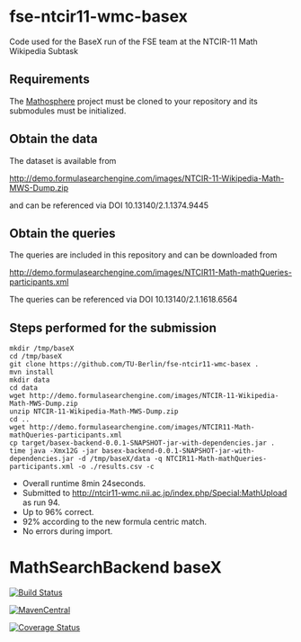 fse-ntcir11-wmc-basex
=====================

Code used for the BaseX run of the FSE team at the NTCIR-11 Math Wikipedia Subtask

## Requirements
The [Mathosphere](https://github.com/TU-Berlin/mathosphere) project must be cloned to your repository and its submodules
must be initialized.

## Obtain the data
The dataset is available from

http://demo.formulasearchengine.com/images/NTCIR-11-Wikipedia-Math-MWS-Dump.zip

and can be referenced via DOI 10.13140/2.1.1374.9445

## Obtain the queries
The queries are included in this repository and can be downloaded from

http://demo.formulasearchengine.com/images/NTCIR11-Math-mathQueries-participants.xml

The queries can be referenced via DOI 10.13140/2.1.1618.6564

## Steps performed for the submission
```
mkdir /tmp/baseX
cd /tmp/baseX
git clone https://github.com/TU-Berlin/fse-ntcir11-wmc-basex .
mvn install
mkdir data
cd data
wget http://demo.formulasearchengine.com/images/NTCIR-11-Wikipedia-Math-MWS-Dump.zip
unzip NTCIR-11-Wikipedia-Math-MWS-Dump.zip
cd ..
wget http://demo.formulasearchengine.com/images/NTCIR11-Math-mathQueries-participants.xml
cp target/basex-backend-0.0.1-SNAPSHOT-jar-with-dependencies.jar .
time java -Xmx12G -jar basex-backend-0.0.1-SNAPSHOT-jar-with-dependencies.jar -d /tmp/baseX/data -q NTCIR11-Math-mathQueries-participants.xml -o ./results.csv -c
```

* Overall runtime 8min 24seconds.
* Submitted to http://ntcir11-wmc.nii.ac.jp/index.php/Special:MathUpload as run 94.
* Up to 96% correct.
* 92% according to the new formula centric match.
* No errors during import.

MathSearchBackend baseX
=======================

[![Build Status](https://travis-ci.org/physikerwelt/mathsearch-backend-basex.svg)](https://travis-ci.org/physikerwelt/mathsearch-backend-basex)

[![MavenCentral](https://maven-badges.herokuapp.com/maven-central/com.formulasearchengine.mathsearch.backend/basex/badge.svg)](maven-badges.herokuapp.com/maven-central/com.formulasearchengine.mathsearch.backend/basex/)

[![Coverage Status](https://coveralls.io/repos/physikerwelt/mathsearch-backend-basex/badge.svg)](https://coveralls.io/r/physikerwelt/mathsearch-backend-basex )